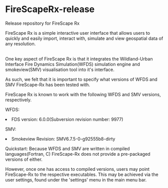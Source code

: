 # FireScapeRx-release
Release repository for FireScape Rx

<html>
<body>
FireScape Rx is a simple interactive user interface that allows users to quickly and  easily import, interact with, 
simulate and view geospatial data of any resolution.<br><br>

One key aspect of FireScape Rx is that it integrates the Wildland-Urban Interface Fire Dynamics Simulation(WFDS) simulation engine and smokeview(SMV) visualisation tool into it's interface.

As such, we felt that it is important to specify what versions of WFDS and SMV FireScape-Rx has been tested with.

FireScape Rx is known to work with the following WFDS and SMV versions, respectively.

WFDS:
<li> FDS version: 6.0.0(Subversion revision number: 9977)

SMV:

<li> Smokeview Revision: SMV6.7.5-0-g92555b8-dirty

</body>
</html>

Quickstart:
Because WFDS and SMV are written in compiled languages(Fortran, C) FireScape-Rx does not provide a pre-packaged versions of either.

However, once one has access to compiled versions, users may point FireScape-Rx to the respective executables.
This may be achieved via the user settings, found under the 'settings' menu in the main menu bar.